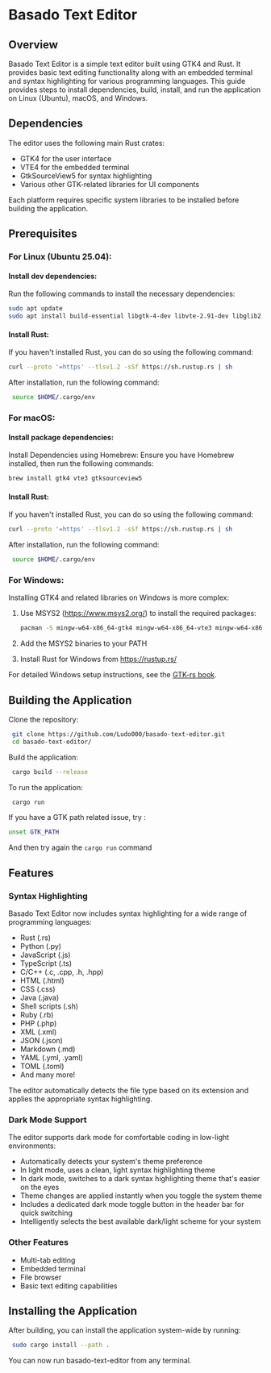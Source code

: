 # Basado Text Editor

## Overview
Basado Text Editor is a simple text editor built using GTK4 and Rust. It provides basic text editing functionality along with an embedded terminal and syntax highlighting for various programming languages. This guide provides steps to install dependencies, build, install, and run the application on Linux (Ubuntu), macOS, and Windows.

## Dependencies
The editor uses the following main Rust crates:
- GTK4 for the user interface
- VTE4 for the embedded terminal
- GtkSourceView5 for syntax highlighting
- Various other GTK-related libraries for UI components

Each platform requires specific system libraries to be installed before building the application.

## Prerequisites

### For Linux (Ubuntu 25.04):
  #### Install dev dependencies:
   Run the following commands to install the necessary dependencies:

   ```bash
   sudo apt update
   sudo apt install build-essential libgtk-4-dev libvte-2.91-dev libglib2.0-dev pkg-config libgtk-4-dev libpango1.0-dev libgtksourceview-5-dev
  ```

#### Install Rust:
If you haven't installed Rust, you can do so using the following command:

   ```bash
curl --proto '=https' --tlsv1.2 -sSf https://sh.rustup.rs | sh
   ```
After installation, run the following command:
   ```bash
    source $HOME/.cargo/env
   ```
### For macOS:
  #### Install package dependencies:
Install Dependencies using Homebrew:
Ensure you have Homebrew installed, then run the following commands:
    
   ```bash
   brew install gtk4 vte3 gtksourceview5
   ```

#### Install Rust:
If you haven't installed Rust, you can do so using the following command:

   ```bash
curl --proto '=https' --tlsv1.2 -sSf https://sh.rustup.rs | sh
   ```
After installation, run the following command:
   ```bash
    source $HOME/.cargo/env
   ```

### For Windows:
Installing GTK4 and related libraries on Windows is more complex:

1. Use MSYS2 (https://www.msys2.org/) to install the required packages:
   ```bash
   pacman -S mingw-w64-x86_64-gtk4 mingw-w64-x86_64-vte3 mingw-w64-x86_64-gtksourceview5
   ```

2. Add the MSYS2 binaries to your PATH
3. Install Rust for Windows from https://rustup.rs/

For detailed Windows setup instructions, see the [GTK-rs book](https://gtk-rs.org/gtk4-rs/stable/latest/book/installation_windows.html).

## Building the Application
Clone the repository:
   ```bash
    git clone https://github.com/Ludo000/basado-text-editor.git 
    cd basado-text-editor/
   ```
Build the application:
   ```bash
    cargo build --release
   ```
To run the application:
   ```bash
    cargo run
   ```
If you have a GTK path related issue, try :
   ```bash
unset GTK_PATH
   ```
And then try again the ```cargo run``` command

## Features

### Syntax Highlighting
Basado Text Editor now includes syntax highlighting for a wide range of programming languages:
- Rust (.rs)
- Python (.py)
- JavaScript (.js) 
- TypeScript (.ts)
- C/C++ (.c, .cpp, .h, .hpp)
- HTML (.html)
- CSS (.css)
- Java (.java)
- Shell scripts (.sh)
- Ruby (.rb)
- PHP (.php)
- XML (.xml)
- JSON (.json)
- Markdown (.md)
- YAML (.yml, .yaml)
- TOML (.toml)
- And many more!

The editor automatically detects the file type based on its extension and applies the appropriate syntax highlighting.

### Dark Mode Support
The editor supports dark mode for comfortable coding in low-light environments:
- Automatically detects your system's theme preference
- In light mode, uses a clean, light syntax highlighting theme
- In dark mode, switches to a dark syntax highlighting theme that's easier on the eyes
- Theme changes are applied instantly when you toggle the system theme
- Includes a dedicated dark mode toggle button in the header bar for quick switching
- Intelligently selects the best available dark/light scheme for your system

### Other Features
- Multi-tab editing
- Embedded terminal
- File browser
- Basic text editing capabilities

## Installing the Application

After building, you can install the application system-wide by running:
   ```bash
    sudo cargo install --path .
   ```
You can now run basado-text-editor from any terminal.
